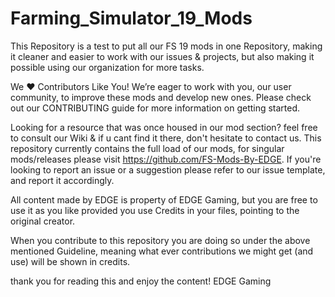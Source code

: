 # Farming_Simulator_19_Mods
This Repository is a test to put all our FS 19 mods in one Repository, making it cleaner and easier to work with our issues & projects, but also making it possible using our organization for more tasks.

We ❤️ Contributors Like You!
We’re eager to work with you, our user community, to improve these mods and develop new ones.
Please check out our CONTRIBUTING guide for more information on getting started.

Looking for a resource that was once housed in our mod section? feel free to consult our Wiki & if u cant find it there, don't hesitate to contact us.
This repository currently contains the full load of our mods, for singular mods/releases please visit https://github.com/FS-Mods-By-EDGE. If you're looking to report an issue or a suggestion please refer to our issue template, and report it accordingly.

All content made by EDGE is property of EDGE Gaming, but you are free to use it as you like provided you use Credits in your files, pointing to the original creator.

When you contribute to this repository you are doing so under the above mentioned Guideline, meaning what ever contributions we might get (and use) will be shown in credits.

thank you for reading this and enjoy the content!
EDGE Gaming

